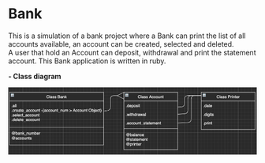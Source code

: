 # Bank

This is a simulation of a bank project where a Bank can print the list of all accounts available, an account can be created, selected and deleted.  
A user that hold an Account can deposit, withdrawal and print the statement account.
This Bank application is written in ruby.

**- Class diagram**

![](./images/bank_class_diagram.png)

